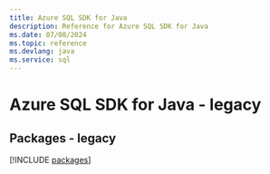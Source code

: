 ```yaml
---
title: Azure SQL SDK for Java
description: Reference for Azure SQL SDK for Java
ms.date: 07/08/2024
ms.topic: reference
ms.devlang: java
ms.service: sql
---
```

# Azure SQL SDK for Java - legacy
## Packages - legacy
[!INCLUDE [packages](sql-index.md)]